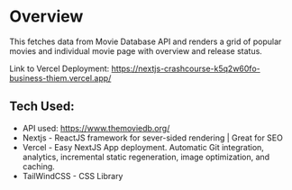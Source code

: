 # Overview
This fetches data from Movie Database API and renders a grid of popular movies and individual movie page with overview and release status.

Link to Vercel Deployment: https://nextjs-crashcourse-k5q2w60fo-business-thiem.vercel.app/ 


## Tech Used: 
- API used: https://www.themoviedb.org/
- Nextjs - ReactJS framework for sever-sided rendering | Great for SEO
- Vercel - Easy NextJS App deployment. Automatic Git integration, analytics, incremental static regeneration, image optimization, and caching.
- TailWindCSS - CSS Library

